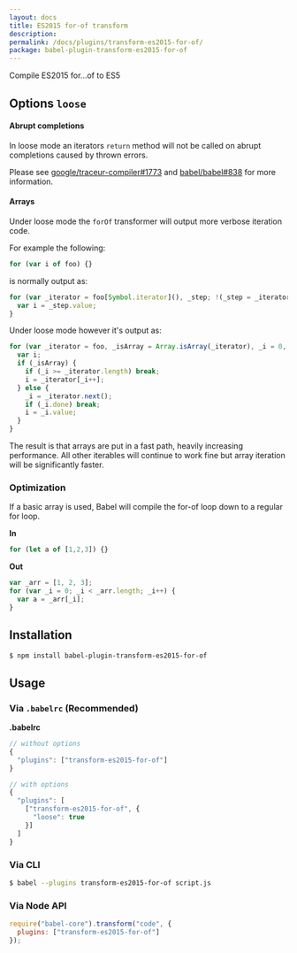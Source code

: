 ```yaml
---
layout: docs
title: ES2015 for-of transform
description:
permalink: /docs/plugins/transform-es2015-for-of/
package: babel-plugin-transform-es2015-for-of
---
```


Compile ES2015 for...of to ES5

## Options `loose`

#### Abrupt completions

In loose mode an iterators `return` method will not be called on abrupt completions caused by thrown errors.

Please see [google/traceur-compiler#1773](https://github.com/google/traceur-compiler/issues/1773) and
[babel/babel#838](phabricator.babeljs.io/T838) for more information.

#### Arrays

Under loose mode the `forOf` transformer will output more verbose iteration code.

For example the following:

```javascript
for (var i of foo) {}
```

is normally output as:

```javascript
for (var _iterator = foo[Symbol.iterator](), _step; !(_step = _iterator.next()).done;) {
  var i = _step.value;
}
```

Under loose mode however it's output as:

```javascript
for (var _iterator = foo, _isArray = Array.isArray(_iterator), _i = 0, _iterator = _isArray ? _iterator : _iterator[Symbol.iterator]();;) {
  var i;
  if (_isArray) {
    if (_i >= _iterator.length) break;
    i = _iterator[_i++];
  } else {
    _i = _iterator.next();
    if (_i.done) break;
    i = _i.value;
  }
}
```

The result is that arrays are put in a fast path, heavily increasing performance.
All other iterables will continue to work fine but array iteration will be
significantly faster.

### Optimization

If a basic array is used, Babel will compile the for-of loop down to a regular for loop.

**In**
```js
for (let a of [1,2,3]) {}
```

**Out**
```js
var _arr = [1, 2, 3];
for (var _i = 0; _i < _arr.length; _i++) {
  var a = _arr[_i];
}
```

## Installation

```sh
$ npm install babel-plugin-transform-es2015-for-of
```

## Usage

### Via `.babelrc` (Recommended)

**.babelrc**

```js
// without options
{
  "plugins": ["transform-es2015-for-of"]
}

// with options
{
  "plugins": [
    ["transform-es2015-for-of", {
      "loose": true
    }]
  ]
}
```

### Via CLI

```sh
$ babel --plugins transform-es2015-for-of script.js
```

### Via Node API

```javascript
require("babel-core").transform("code", {
  plugins: ["transform-es2015-for-of"]
});
```
